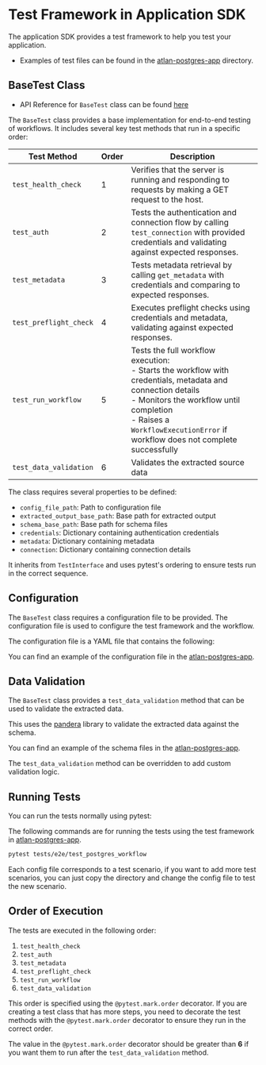 # Test Framework in Application SDK

The application SDK provides a test framework to help you test your application.

- Examples of test files can be found in the [atlan-postgres-app](https://github.com/atlanhq/atlan-postgres-app/tree/main/tests/e2e/test_postgres_workflow) directory.


## BaseTest Class

- API Reference for `BaseTest` class can be found [here](https://k.atlan.dev/application-sdk/main/api/application_sdk.test_utils.e2e.base.BaseTest.html)

The `BaseTest` class provides a base implementation for end-to-end testing of workflows. It includes several key test methods that run in a specific order:

| Test Method            | Order | Description                                                                                                                                                                                                                                       |
| ---------------------- | ----- | ------------------------------------------------------------------------------------------------------------------------------------------------------------------------------------------------------------------------------------------------- |
| `test_health_check`    | 1     | Verifies that the server is running and responding to requests by making a GET request to the host.                                                                                                                                               |
| `test_auth`            | 2     | Tests the authentication and connection flow by calling `test_connection` with provided credentials and validating against expected responses.                                                                                                    |
| `test_metadata`        | 3     | Tests metadata retrieval by calling `get_metadata` with credentials and comparing to expected responses.                                                                                                                                          |
| `test_preflight_check` | 4     | Executes preflight checks using credentials and metadata, validating against expected responses.                                                                                                                                                  |
| `test_run_workflow`    | 5     | Tests the full workflow execution: <br> - Starts the workflow with credentials, metadata and connection details <br> - Monitors the workflow until completion <br> - Raises a `WorkflowExecutionError` if workflow does not complete successfully |
| `test_data_validation` | 6     | Validates the extracted source data                                                                                                                                                                                                               |

The class requires several properties to be defined:

- `config_file_path`: Path to configuration file
- `extracted_output_base_path`: Base path for extracted output
- `schema_base_path`: Base path for schema files
- `credentials`: Dictionary containing authentication credentials
- `metadata`: Dictionary containing metadata
- `connection`: Dictionary containing connection details

It inherits from `TestInterface` and uses pytest's ordering to ensure tests run in the correct sequence.

## Configuration

The `BaseTest` class requires a configuration file to be provided. The configuration file is used to configure the test framework and the workflow.

The configuration file is a YAML file that contains the following:

You can find an example of the configuration file in the [atlan-postgres-app](https://github.com/atlanhq/atlan-postgres-app/blob/main/tests/e2e/test_postgres_workflow/config.yaml).

## Data Validation

The `BaseTest` class provides a `test_data_validation` method that can be used to validate the extracted data.

This uses the [pandera](https://pandera.readthedocs.io/en/stable/) library to validate the extracted data against the schema.

You can find an example of the schema files in the [atlan-postgres-app](https://github.com/atlanhq/atlan-postgres-app/tree/main/tests/e2e/test_postgres_workflow/schema).

The  `test_data_validation` method can be overridden to add custom validation logic.

## Running Tests

You can run the tests normally using pytest:

The following commands are for running the tests using the test framework in [atlan-postgres-app](https://github.com/atlanhq/atlan-postgres-app/tree/main/tests/e2e/test_postgres_workflow).

```bash
pytest tests/e2e/test_postgres_workflow
```

Each config file corresponds to a test scenario, if you want to add more test scenarios, you can just copy the directory and change the config file to test the new scenario.

## Order of Execution

The tests are executed in the following order:

1. `test_health_check`
2. `test_auth`
3. `test_metadata`
4. `test_preflight_check`
5. `test_run_workflow`
6. `test_data_validation`

This order is specified using the `@pytest.mark.order` decorator. If you are creating a test class that has more steps, you need to decorate the test methods with the `@pytest.mark.order` decorator to ensure they run in the correct order.

The value in the `@pytest.mark.order` decorator should be greater than **6** if you want them to run after the `test_data_validation` method.

